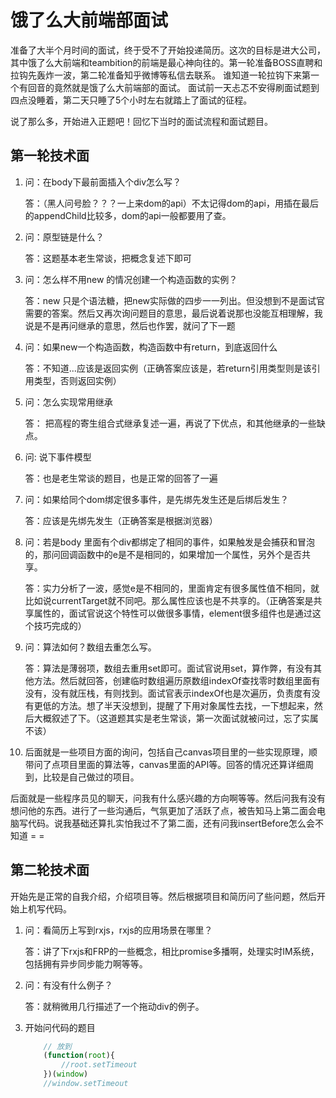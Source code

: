 # 饿了么大前端部面试

准备了大半个月时间的面试，终于受不了开始投递简历。这次的目标是进大公司，其中饿了么大前端和teambition的前端是最心神向往的。第一轮准备BOSS直聘和拉钩先轰炸一波，第二轮准备知乎微博等私信去联系。
谁知道一轮拉钩下来第一个有回音的竟然就是饿了么大前端部的面试。
面试前一天忐忑不安得刷面试题到四点没睡着，第二天只睡了5个小时左右就踏上了面试的征程。

说了那么多，开始进入正题吧！回忆下当时的面试流程和面试题目。

## 第一轮技术面

1. 问：在body下最前面插入个div怎么写？

    答：（黑人问号脸？？？一上来dom的api）不太记得dom的api，用插在最后的appendChild比较多，dom的api一般都要用了查。

2. 问：原型链是什么？

    答：这题基本老生常谈，把概念复述下即可

3. 问：怎么样不用new 的情况创建一个构造函数的实例？

    答：new 只是个语法糖，把new实际做的四步一一列出。但没想到不是面试官需要的答案。然后又再次询问题目的意思，最后说着说那也没能互相理解，我说是不是再问继承的意思，然后也作罢，就问了下一题

4. 问：如果new一个构造函数，构造函数中有return，到底返回什么

    答：不知道...应该是返回实例（正确答案应该是，若return引用类型则是该引用类型，否则返回实例）

5. 问：怎么实现常用继承

    答： 把高程的寄生组合式继承复述一遍，再说了下优点，和其他继承的一些缺点。

6. 问: 说下事件模型

    答：也是老生常谈的题目，也是正常的回答了一遍

7. 问：如果给同个dom绑定很多事件，是先绑先发生还是后绑后发生？

    答：应该是先绑先发生（正确答案是根据浏览器）

8. 问：若是body 里面有个div都绑定了相同的事件，如果触发是会捕获和冒泡的，那问回调函数中的e是不是相同的，如果增加一个属性，另外个是否共享。

    答：实力分析了一波，感觉e是不相同的，里面肯定有很多属性值不相同，就比如说currentTarget就不同吧。那么属性应该也是不共享的。（正确答案是共享属性的，面试官说这个特性可以做很多事情，element很多组件也是通过这个技巧完成的）

9. 问：算法如何？数组去重怎么写。

    答：算法是薄弱项，数组去重用set即可。面试官说用set，算作弊，有没有其他方法。然后就回答，创建临时数组遍历原数组indexOf查找零时数组里面有没有，没有就压栈，有则找到。面试官表示indexOf也是次遍历，负责度有没有更低的方法。想了半天没想到，提醒了下用对象属性去找，一下想起来，然后大概叙述了下。（这道题其实是老生常谈，第一次面试就被问过，忘了实属不该）

10. 后面就是一些项目方面的询问，包括自己canvas项目里的一些实现原理，顺带问了点项目里面的算法等，canvas里面的API等。回答的情况还算详细周到，比较是自己做过的项目。

后面就是一些程序员见的聊天，问我有什么感兴趣的方向啊等等。然后问我有没有想问他的东西。进行了一些沟通后，气氛更加了活跃了点，被告知马上第二面会电脑写代码。说我基础还算扎实怕我过不了第二面，还有问我insertBefore怎么会不知道 = =

## 第二轮技术面

开始先是正常的自我介绍，介绍项目等。然后根据项目和简历问了些问题，然后开始上机写代码。


1. 问：看简历上写到rxjs，rxjs的应用场景在哪里？

    答：讲了下rxjs和FRP的一些概念，相比promise多播啊，处理实时IM系统，包括拥有异步同步能力啊等等。

2. 问：有没有什么例子？

    答：就稍微用几行描述了一个拖动div的例子。

3. 开始问代码的题目

    ```javascript
        // 放到
        (function(root){
            //root.setTimeout
        })(window)
        //window.setTimeout

    ```
